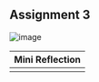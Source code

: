 ## Assignment 3

![image](https://github.com/user-attachments/assets/7b8805b1-7745-461b-8514-5a7641d0f281)

|                              **Mini Reflection**                                      |
|---------------------------------------------------------------------------------------|
|                                                                                       |
   
